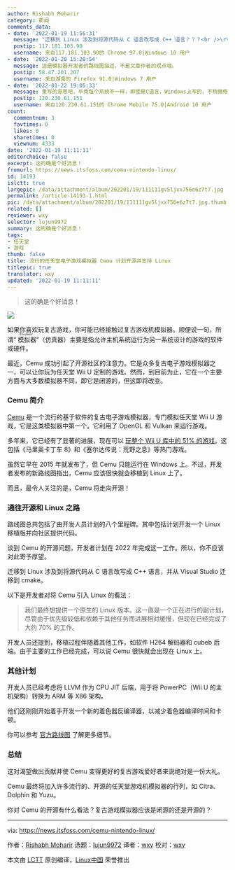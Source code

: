 ```yaml
---
author: Rishabh Moharir
category: 新闻
comments_data:
- date: '2022-01-19 11:56:31'
  message: "迁移到 Linux 涉及到将源代码从 C 语言改写成 C++ 语言？？？<br />\r\nLinux里用C怎么了？"
  postip: 117.181.103.90
  username: 来自117.181.103.90的 Chrome 97.0|Windows 10 用户
- date: '2022-01-20 15:28:54'
  message: 这是模拟器开发者的路线图描述，不是文章作者的观点哦。
  postip: 58.47.201.207
  username: 来自湖南的 Firefox 91.0|Windows 7 用户
- date: '2022-01-22 19:05:33'
  message: 重写的意思吧，毕竟每个系统不一样，即使是C语言，Windows上写的，不稍微修改也未必正常跑在Linux上。
  postip: 120.230.61.151
  username: 来自120.230.61.151的 Chrome Mobile 75.0|Android 10 用户
count:
  commentnum: 3
  favtimes: 0
  likes: 0
  sharetimes: 0
  viewnum: 4333
date: '2022-01-19 11:11:11'
editorchoice: false
excerpt: 这的确是个好消息！
fromurl: https://news.itsfoss.com/cemu-nintendo-linux/
id: 14193
islctt: true
largepic: /data/attachment/album/202201/19/111111gv5ljxx756e6z7t7.jpg
permalink: /article-14193-1.html
pic: /data/attachment/album/202201/19/111111gv5ljxx756e6z7t7.jpg.thumb.jpg
related: []
reviewer: wxy
selector: lujun9972
summary: 这的确是个好消息！
tags:
- 任天堂
- 游戏
thumb: false
title: 流行的任天堂电子游戏模拟器 Cemu 计划开源并支持 Linux
titlepic: true
translator: wxy
updated: '2022-01-19 11:11:11'
---
```



> 
> 这的确是个好消息！
> 
> 
> 


![](/data/attachment/album/202201/19/111111gv5ljxx756e6z7t7.jpg)


如果你喜欢玩复古游戏，你可能已经接触过复古游戏机模拟器。顺便说一句，所谓“<ruby> 模拟器 <rt>  Emulator </rt></ruby>”（仿真器）主要是指允许主机系统运行为另一系统设计的游戏的软件或硬件。


最近，Cemu 成功引起了开源社区的注意力。它是众多复古电子游戏模拟器之一，可以让你玩为任天堂 Wii U 定制的游戏。然而，到目前为止，它在一个主要方面与大多数模拟器不同，即它是闭源的，但这即将改变。


### Cemu 简介


[Cemu](https://cemu.info) 是一个流行的基于软件的复古电子游戏模拟器，专门模拟任天堂 Wii U 游戏，它是这类模拟器中第一个。它利用了 OpenGL 和 Vulkan 来运行游戏。


多年来，它已经有了显著的进展，现在可以 [玩整个 Wii U 库中的 51% 的游戏](https://compat.cemu.info/)。这包括《马里奥卡丁车 8》和《塞尔达传说：荒野之息》等热门游戏。


虽然它早在 2015 年就发布了，但 Cemu 只能运行在 Windows 上。不过，开发者发布的新路线图指出，Cemu 应该很快就会移植到 Linux 上了。


而且，最令人关注的是，Cemu 将走向开源！


### 通往开源和 Linux 之路


路线图总共包括了由开发人员计划的八个里程碑。其中包括计划开发一个 Linux 移植版并向社区提供代码。


谈到 Cemu 的开源问题，开发者计划在 2022 年完成这一工作。所以，你不应该对此寄予厚望。


迁移到 Linux 涉及到将源代码从 C 语言改写成 C++ 语言，并从 Visual Studio 迁移到 cmake。


以下是开发者对将 Cemu 引入 Linux 的看法：



> 
> 我们最终想提供一个原生的 Linux 版本。这一直是一个正在进行的副计划，尽管由于优先级较低和依赖于其他任务而进展相对缓慢，但现在已经完成了大约 70% 的工作。
> 
> 
> 


开发人员还提到，移植过程伴随着其他工作，如软件 H264 解码器和 cubeb 后端。由于主要的工作已经完成，可以说 Cemu 很快就会出现在 Linux 上。


### 其他计划


开发人员已经考虑将 LLVM 作为 CPU JIT 后端，用于将 PowerPC（Wii U 的主机架构）转换为 ARM 等 X86 架构。


他们还刚刚开始着手开发一个新的着色器反编译器，以减少着色器编译时间和卡顿。


你可以参考 [官方路线图](https://wiki.cemu.info/wiki/Roadmap) 了解更多细节。


### 总结


这对渴望做出贡献并使 Cemu 变得更好的复古游戏爱好者来说绝对是一份大礼。


Cemu 最终将加入许多流行的、开源的任天堂游戏机模拟器的行列，如 Citra、Dolphin 和 Yuzu。


你对 Cemu 的开源有什么看法？复古游戏模拟器应该是闭源的还是开源的？




---


via: <https://news.itsfoss.com/cemu-nintendo-linux/>


作者：[Rishabh Moharir](https://news.itsfoss.com/author/rishabh/) 选题：[lujun9972](https://github.com/lujun9972) 译者：[wxy](https://github.com/wxy) 校对：[wxy](https://github.com/wxy)


本文由 [LCTT](https://github.com/LCTT/TranslateProject) 原创编译，[Linux中国](https://linux.cn/) 荣誉推出